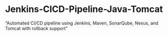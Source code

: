 # Jenkins-CICD-Pipeline-Java-Tomcat
“Automated CI/CD pipeline using Jenkins, Maven, SonarQube, Nexus, and Tomcat with rollback support”
